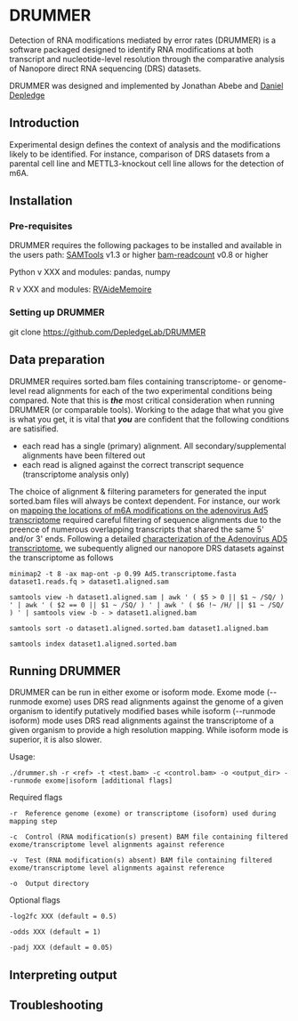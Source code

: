 # DRUMMER
Detection of RNA modifications mediated by error rates (DRUMMER) is a software packaged designed to identify RNA modifications at both transcript and nucleotide-level resolution through the comparative analysis of Nanopore direct RNA sequencing (DRS) datasets. 

DRUMMER was designed and implemented by Jonathan Abebe and [Daniel Depledge](https://med.nyu.edu/faculty/daniel-p-depledge)


## Introduction
Experimental design defines the context of analysis and the modifications likely to be identified. For instance, comparison of DRS datasets from a parental cell line and METTL3-knockout cell line allows for the detection of m6A.


## Installation 

### Pre-requisites
DRUMMER requires the following packages to be installed and available in the users path: 
[SAMTools](http://www.htslib.org/) v1.3 or higher
[bam-readcount](https://github.com/genome/bam-readcount) v0.8 or higher

Python v XXX and modules: pandas, numpy

R v XXX and modules: [RVAideMemoire](https://cran.r-project.org/web/packages/RVAideMemoire/index.html)

### Setting up DRUMMER
git clone https://github.com/DepledgeLab/DRUMMER



## Data preparation

DRUMMER requires sorted.bam files containing transcriptome- or genome-level read alignments for each of the two experimental conditions being compared. Note that this is **_the_** most critical consideration when running DRUMMER (or comparable tools). Working to the adage that what you give is what you get, it is vital that **_you_** are confident that the following conditions are satisified.

- each read has a single (primary) alignment. All secondary/supplemental alignments have been filtered out
- each read is aligned against the correct transcript sequence (transcriptome analysis only)

The choice of alignment & filtering parameters for generated the input sorted.bam files will always be context dependent. For instance, our work on [mapping the locations of m6A modifications on the adenovirus Ad5 transcriptome](https://www.biorxiv.org/content/10.1101/865485v1) required careful filtering of sequence alignments due to the preence of numerous overlapping transcripts that shared the same 5' and/or 3' ends. Following a detailed [characterization of the Adenovirus AD5 transcriptome](https://www.biorxiv.org/content/10.1101/2019.12.13.876037v1), we subequently aligned our nanopore DRS datasets against the transcriptome as follows

```
minimap2 -t 8 -ax map-ont -p 0.99 Ad5.transcriptome.fasta dataset1.reads.fq > dataset1.aligned.sam

samtools view -h dataset1.aligned.sam | awk ' ( $5 > 0 || $1 ~ /SQ/ ) ' | awk ' ( $2 == 0 || $1 ~ /SQ/ ) ' | awk ' ( $6 !~ /H/ || $1 ~ /SQ/ ) ' | samtools view -b - > dataset1.aligned.bam

samtools sort -o dataset1.aligned.sorted.bam dataset1.aligned.bam

samtools index dataset1.aligned.sorted.bam
```

## Running DRUMMER
DRUMMER can be run in either exome or isoform mode. Exome mode (--runmode exome) uses DRS read alignments against the genome of a given organism to identify putatively modified bases while isoform (--runmode isoform) mode uses DRS read alignments against the transcriptome of a given organism to provide a high resolution mapping. While isoform mode is superior, it is also slower. 

Usage:
```
./drummer.sh -r <ref> -t <test.bam> -c <control.bam> -o <output_dir> --runmode exome|isoform [additional flags]
```
Required flags
```
-r  Reference genome (exome) or transcriptome (isoform) used during mapping step

-c  Control (RNA modification(s) present) BAM file containing filtered exome/transcriptome level alignments against reference

-v  Test (RNA modification(s) absent) BAM file containing filtered exome/transcriptome level alignments against reference

-o  Output directory
```
Optional flags
```
-log2fc XXX (default = 0.5)

-odds XXX (default = 1)

-padj XXX (default = 0.05)
```





## Interpreting output



## Troubleshooting














